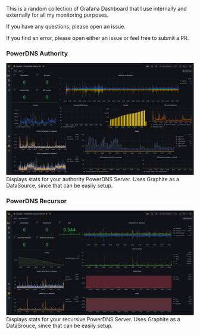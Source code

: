 This is a random collection of Grafana Dashboard that I use internally and externally for all my monitoring purposes.

If you have any questions, please open an issue.

If you find an error, please open either an issue or feel free to submit a PR.

### PowerDNS Authority
![PowerDNS Authority Dashboard](imgs/powerdns-authority.png)
Displays stats for your authority PowerDNS Server. Uses Graphite as a DataSource, since that can be easily setup.

### PowerDNS Recursor
![PowerDNS Recursor Dashboard](imgs/powerdns-recursor.png)
Displays stats for your recursive PowerDNS Server. Uses Graphite as a DataSrouce, since that can be easily setup.